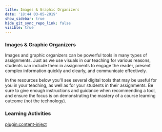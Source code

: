 ```yaml
---
title: Images & Graphic Organizers
date: '18:44 03-05-2019'
show_sidebar: true
hide_git_sync_repo_link: false
visible: true
---
```


### Images & Graphic Organizers

Images and graphic organizers can be powerful tools in many types of assignments. Just as we use visuals in our teaching for various reasons, students can include them in assignments to engage the reader, present complex information quickly and clearly, and communicate effectively.

In the resources below you'll see several digital tools that may be useful for you in your teaching, as well as for your students in their assignments.  Be sure to give enough instructions and guidance when recommending a tool, and ensure the focus is on demonstrating the mastery of a course learning outcome (not the technology).


### Learning Activities
[plugin:content-inject](../../_3-10)
